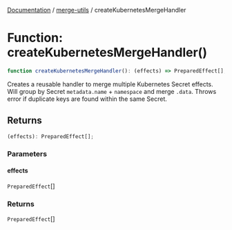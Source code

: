 [Documentation](../../index.md) / [merge-utils](../index.md) / createKubernetesMergeHandler

# Function: createKubernetesMergeHandler()

```ts
function createKubernetesMergeHandler(): (effects) => PreparedEffect[];
```

Creates a reusable handler to merge multiple Kubernetes Secret effects.
Will group by Secret `metadata.name` + `namespace` and merge `.data`.
Throws error if duplicate keys are found within the same Secret.

## Returns

```ts
(effects): PreparedEffect[];
```

### Parameters

#### effects

`PreparedEffect`[]

### Returns

`PreparedEffect`[]
